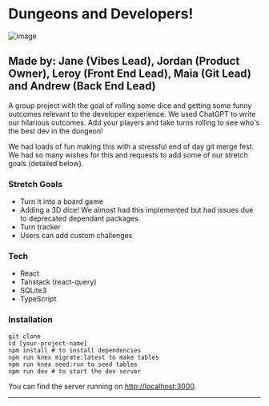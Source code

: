 # Dungeons and Developers!

![image](https://github.com/kahikatea-2023/Dungeons-and-Developers/assets/26266678/973cac1d-2f2b-4da1-87e5-90b6406d0857)

Made by: Jane (Vibes Lead), Jordan (Product Owner), Leroy (Front End Lead), Maia (Git Lead) and Andrew (Back End Lead)
---

A group project with the goal of rolling some dice and getting some funny outcomes relevant to the developer experience. We used ChatGPT to write our hilarious outcomes. Add your players and take turns rolling to see who's the best dev in the dungeon!

We had loads of fun making this with a stressful end of day git merge fest. We had so many wishes for this and requests to add some of our stretch goals (detailed below). 


### Stretch Goals

- Turn it into a board game
- Adding a 3D dice! We almost had this implemented but had issues due to deprecated dependant packages.
- Turn tracker
- Users can add custom challenges

### Tech

- React
- Tanstack (react-query)
- SQLite3
- TypeScript

### Installation

```
git clone 
cd [your-project-name]
npm install # to install dependencies
npm run knex migrate:latest to make tables
npm run knex seed:run to seed tables
npm run dev # to start the dev server
```

You can find the server running on [http://localhost:3000](http://localhost:3000).

---
